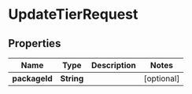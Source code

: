 

# UpdateTierRequest


## Properties

| Name | Type | Description | Notes |
|------------ | ------------- | ------------- | -------------|
|**packageId** | **String** |  |  [optional] |




